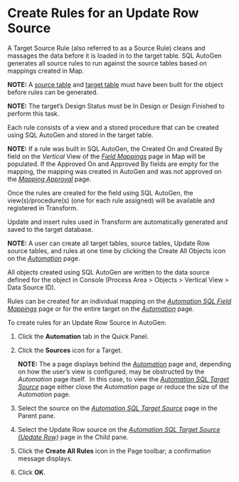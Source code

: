 # Create Rules for an Update Row Source

A Target Source Rule (also referred to as a Source Rule) cleans and
massages the data before it is loaded in to the target table. SQL
AutoGen generates all source rules to run against the source tables
based on mappings created in Map.

**NOTE:** A [source table](Build_Source_Tables.htm) and [target
table](Build_Target_Tables.htm) must have been built for the object
before rules can be generated.

**NOTE:** The target’s Design Status must be In Design or Design
Finished to perform this task.

Each rule consists of a view and a stored procedure that can be created
using SQL AutoGen and stored in the target table.

**NOTE:** If a rule was built in SQL AutoGen, the Created On and Created
By field on the *Vertical* View of the *[Field
Mappings](../../Map/Page_Desc/Field_Mappings_H.htm)* page in Map will be
populated. If the Approved On and Approved By fields are empty for the
mapping, the mapping was created in AutoGen and was not approved on the
*[Mapping Approval](../../Map/Page_Desc/Mapping_Approval_H.htm)* page.

Once the rules are created for the field using SQL AutoGen, the
view(s)/procedure(s) (one for each rule assigned) will be available and
registered in Transform.

Update and insert rules used in Transform are automatically generated
and saved to the target database.

<span style="font-weight: bold;">NOTE:</span> A user can create all
target tables, source tables, Update Row source tables, and rules at one
time by clicking the Create All Objects icon on the
<span style="font-style: italic;">[Automation](../Page_Desc/Automation_page.htm)</span>
page.

All objects created using SQL AutoGen are written to the data source
defined for the object in Console (Process Area \> Objects \> Vertical
View \> Data Source ID).

Rules can be created for an individual mapping on the *[Automation SQL
Field Mappings](../Page_Desc/Automation_SQL_Field_Mappings_H.htm)* page
or for the entire target on the
*[Automation](../Page_Desc/Automation_page.htm)* page.

To create rules for an Update Row Source in AutoGen:

1.  Click the **Automation** tab in the Quick Panel.

2.  Click the **Sources** icon for a Target.
    
    **NOTE:** The a page displays behind the
    *[Automation](../Page_Desc/Automation_page.htm)* page and, depending
    on how the user’s view is configured, may be obstructed by the
    *Automation* page itself.  In this case, to view the *[Automation
    SQL Target Source](../Page_Desc/Automation_SQL_Target_Source.htm)*
    page either close the *Automation* page or reduce the size of the
    *Automation* page.

3.  Select the source on the
    <span style="font-style: italic;">[Automation SQL Target
    Source](../Page_Desc/Automation_SQL_Target_Source.htm)</span> page
    in the Parent pane.

4.  Select the Update Row source on the
    <span style="font-style: italic;">[Automation SQL Target Source
    (Update
    Row)](../Page_Desc/Automation_SQL_Target_Source_Update_Row.htm)</span>
    page in the Child pane.

5.  Click the **Create All Rules** icon in the Page toolbar; a
    confirmation message displays.

6.  Click **OK**.
